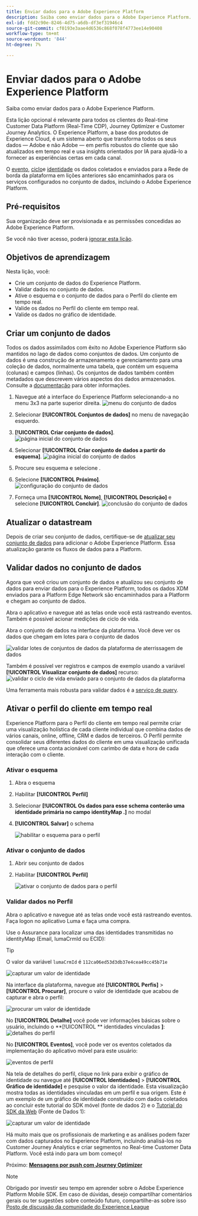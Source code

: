 ```yaml
---
title: Enviar dados para o Adobe Experience Platform
description: Saiba como enviar dados para o Adobe Experience Platform.
exl-id: fdd2c90e-8246-4d75-a6db-df3ef31946c4
source-git-commit: cf0193e3aae4d6536c868f078f4773ee14e90408
workflow-type: tm+mt
source-wordcount: '844'
ht-degree: 7%

---
```


# Enviar dados para o Adobe Experience Platform

Saiba como enviar dados para o Adobe Experience Platform.

Esta lição opcional é relevante para todos os clientes do Real-time Customer Data Platform (Real-Time CDP), Journey Optimizer e Customer Journey Analytics. O Experience Platform, a base dos produtos de Experience Cloud, é um sistema aberto que transforma todos os seus dados — Adobe e não Adobe — em perfis robustos do cliente que são atualizados em tempo real e usa insights orientados por IA para ajudá-lo a fornecer as experiências certas em cada canal.

O [evento](events.md), [ciclo](lifecycle-data.md)e [identidade](identity.md) os dados coletados e enviados para a Rede de borda da plataforma em lições anteriores são encaminhados para os serviços configurados no conjunto de dados, incluindo o Adobe Experience Platform.


## Pré-requisitos

Sua organização deve ser provisionada e as permissões concedidas ao Adobe Experience Platform.

Se você não tiver acesso, poderá [ignorar esta lição](install-sdks.md).

## Objetivos de aprendizagem

Nesta lição, você:

* Crie um conjunto de dados do Experience Platform.
* Validar dados no conjunto de dados.
* Ative o esquema e o conjunto de dados para o Perfil do cliente em tempo real.
* Valide os dados no Perfil do cliente em tempo real.
* Valide os dados no gráfico de identidade.


## Criar um conjunto de dados

Todos os dados assimilados com êxito no Adobe Experience Platform são mantidos no lago de dados como conjuntos de dados. Um conjunto de dados é uma construção de armazenamento e gerenciamento para uma coleção de dados, normalmente uma tabela, que contém um esquema (colunas) e campos (linhas). Os conjuntos de dados também contêm metadados que descrevem vários aspectos dos dados armazenados. Consulte a [documentação](https://experienceleague.adobe.com/docs/experience-platform/catalog/datasets/overview.html?lang=pt-BR) para obter informações.

1. Navegue até a interface do Experience Platform selecionando-a no menu 3x3 na parte superior direita.
   ![menu do conjunto de dados](assets/mobile-dataset-menu.png)

1. Selecionar **[!UICONTROL Conjuntos de dados]** no menu de navegação esquerdo.

1. **[!UICONTROL Criar conjunto de dados]**.
   ![página inicial do conjunto de dados](assets/mobile-dataset-home.png)

1. Selecionar **[!UICONTROL Criar conjunto de dados a partir do esquema]**.
   ![página inicial do conjunto de dados](assets/mobile-dataset-create.png)

1. Procure seu esquema e selecione .

1. Selecione **[!UICONTROL Próximo]**.
   ![configuração do conjunto de dados](assets/mobile-dataset-configure.png)

1. Forneça uma **[!UICONTROL Nome]**, **[!UICONTROL Descrição]** e selecione **[!UICONTROL Concluir]**.
   ![conclusão do conjunto de dados](assets/mobile-dataset-finish.png)

## Atualizar o datastream

Depois de criar seu conjunto de dados, certifique-se de [atualizar seu conjunto de dados](create-datastream.md) para adicionar o Adobe Experience Platform. Essa atualização garante os fluxos de dados para a Platform.

## Validar dados no conjunto de dados

Agora que você criou um conjunto de dados e atualizou seu conjunto de dados para enviar dados para o Experience Platform, todos os dados XDM enviados para a Platform Edge Network são encaminhados para a Platform e chegam ao conjunto de dados.

Abra o aplicativo e navegue até as telas onde você está rastreando eventos. Também é possível acionar medições de ciclo de vida.

Abra o conjunto de dados na interface da plataforma. Você deve ver os dados que chegam em lotes para o conjunto de dados

![validar lotes de conjuntos de dados da plataforma de aterrissagem de dados](assets/mobile-platform-dataset-batches.png)

Também é possível ver registros e campos de exemplo usando a variável **[!UICONTROL Visualizar conjunto de dados]** recurso:
![validar o ciclo de vida enviado para o conjunto de dados da plataforma](assets/mobile-lifecycle-platform-dataset.png)

Uma ferramenta mais robusta para validar dados é a [serviço de query](https://experienceleague.adobe.com/docs/platform-learn/tutorials/queries/explore-data.html?lang=pt-BR).

## Ativar o perfil do cliente em tempo real

Experience Platform para o Perfil do cliente em tempo real permite criar uma visualização holística de cada cliente individual que combina dados de vários canais, online, offline, CRM e dados de terceiros. O Perfil permite consolidar seus diferentes dados do cliente em uma visualização unificada que oferece uma conta acionável com carimbo de data e hora de cada interação com o cliente.

### Ativar o esquema

1. Abra o esquema
1. Habilitar **[!UICONTROL Perfil]**
1. Selecionar **[!UICONTROL Os dados para esse schema conterão uma identidade primária no campo identityMap .]** no modal
1. **[!UICONTROL Salvar]** o schema

   ![habilitar o esquema para o perfil](assets/mobile-platform-profile-schema.png)

### Ativar o conjunto de dados

1. Abrir seu conjunto de dados
1. Habilitar **[!UICONTROL Perfil]**

   ![ativar o conjunto de dados para o perfil](assets/mobile-platform-profile-dataset.png)

### Validar dados no Perfil

Abra o aplicativo e navegue até as telas onde você está rastreando eventos. Faça logon no aplicativo Luma e faça uma compra.

Use o Assurance para localizar uma das identidades transmitidas no identityMap (Email, lumaCrmId ou ECID):

>[!TIP]
>
>   O valor da variável `lumaCrmId` é `112ca06ed53d3db37e4cea49cc45b71e`


![capturar um valor de identidade](assets/mobile-platform-identity.png)

Na interface da plataforma, navegue até **[!UICONTROL Perfis]** > **[!UICONTROL Procurar]**, procure o valor de identidade que acabou de capturar e abra o perfil:

![procurar um valor de identidade](assets/mobile-platform-profile-lookup.png)

No **[!UICONTROL Detalhe]** você pode ver informações básicas sobre o usuário, incluindo o **[!UICONTROL ** identidades vinculadas **]**:
![detalhes do perfil](assets/mobile-platform-profile-details.png)

No **[!UICONTROL Eventos]**, você pode ver os eventos coletados da implementação do aplicativo móvel para este usuário:

![eventos de perfil](assets/mobile-platform-profile-events.png)


Na tela de detalhes do perfil, clique no link para exibir o gráfico de identidade ou navegue até **[!UICONTROL Identidades]** > **[!UICONTROL Gráfico de identidade]** e pesquise o valor da identidade. Esta visualização mostra todas as identidades vinculadas em um perfil e sua origem. Este é um exemplo de um gráfico de identidade construído com dados coletados ao concluir este tutorial do SDK móvel (fonte de dados 2) e o [Tutorial do SDK da Web](https://experienceleague.adobe.com/docs/platform-learn/implement-web-sdk/overview.html?lang=pt-BR) (Fonte de Dados 1):

![capturar um valor de identidade](assets/mobile-platform-profile-identitygraph.png)

Há muito mais que os profissionais de marketing e as análises podem fazer com dados capturados no Experience Platform, incluindo analisá-los no Customer Journey Analytics e criar segmentos no Real-time Customer Data Platform. Você está indo para um bom começo!

Próximo: **[Mensagens por push com Journey Optimizer](journey-optimizer-push.md)**

>[!NOTE]
>
>Obrigado por investir seu tempo em aprender sobre o Adobe Experience Platform Mobile SDK. Em caso de dúvidas, desejo compartilhar comentários gerais ou ter sugestões sobre conteúdo futuro, compartilhe-as sobre isso [Posto de discussão da comunidade do Experience League](https://experienceleaguecommunities.adobe.com/t5/adobe-experience-platform-launch/tutorial-discussion-implement-adobe-experience-cloud-in-mobile/td-p/443796)
